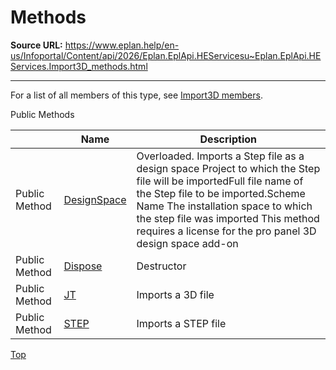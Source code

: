 # Methods

**Source URL:** https://www.eplan.help/en-us/Infoportal/Content/api/2026/Eplan.EplApi.HEServicesu~Eplan.EplApi.HEServices.Import3D_methods.html

---

For a list of all members of this type, see [Import3D members](Eplan.EplApi.HEServicesu~Eplan.EplApi.HEServices.Import3D_members.html).

Public Methods

|  | Name | Description |
| --- | --- | --- |
| Public Method | [DesignSpace](Eplan.EplApi.HEServicesu~Eplan.EplApi.HEServices.Import3D~DesignSpace.html) | Overloaded. Imports a Step file as a design space Project to which the Step file will be importedFull file name of the Step file to be imported.Scheme Name The installation space to which the step file was imported This method requires a license for the pro panel 3D design space add-on |
| Public Method | [Dispose](Eplan.EplApi.HEServicesu~Eplan.EplApi.HEServices.Import3D~Dispose().html) | Destructor |
| Public Method | [JT](Eplan.EplApi.HEServicesu~Eplan.EplApi.HEServices.Import3D~JT.html) | Imports a 3D file |
| Public Method | [STEP](Eplan.EplApi.HEServicesu~Eplan.EplApi.HEServices.Import3D~STEP.html) | Imports a STEP file |

[Top](#top)
